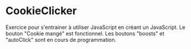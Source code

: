 # CookieClicker
Exercice pour s'entrainer à utiliser JavaScript en créant un JavaScript. 
Le bouton "Cookie mangé" est fonctionnel. Les boutons "boosts" et "autoClick" sont en cours de programmation.
